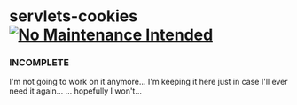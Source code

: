 # servlets-cookies [![No Maintenance Intended](http://unmaintained.tech/badge.svg)](http://unmaintained.tech/)
### INCOMPLETE
I'm not going to work on it anymore...
I'm keeping it here just in case I'll ever need it again...
... hopefully I won't...
